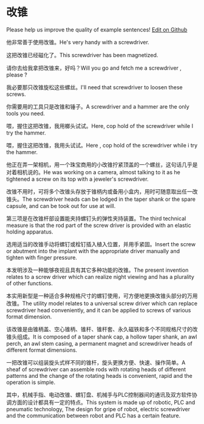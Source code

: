 # 改锥

Please help us improve the quality of example sentences! [Edit on Github](https://github.com/jiyushe/jiyu-example-sentence-source/blob/main/chinese/gaizhui.md)

<p><span class="chinese">他非常善于使用改锥。</span><span class="english">He's very handy with a screwdriver.</span></p>

<p><span class="chinese">这把改锥已经磁化了。</span><span class="english">This screwdriver has been magnetized.</span></p>

<p><span class="chinese">请你去给我拿把改锥来，好吗？</span><span class="english">Will you go and fetch me a screwdriver , please ?</span></p>

<p><span class="chinese">我必要那只改锥旋松这些螺丝。</span><span class="english">I'll need that screwdriver to loosen these screws.</span></p>

<p><span class="chinese">你需要用的工具只是改锥和锤子。</span><span class="english">A screwdriver and a hammer are the only tools you need.</span></p>

<p><span class="chinese">喂，握住这把改锥，我用榔头试试。</span><span class="english">Here, cop hold of the screwdriver while I try the hammer.</span></p>

<p><span class="chinese">喂，握住这把改锥，我用头试试。</span><span class="english">Here , cop hold of the screwdriver while i try the hammer.</span></p>

<p><span class="chinese">他正在弄一架相机，用一个珠宝商用的小改锥拧紧顶盖的一个螺丝，这句话几乎是对着相机说的。</span><span class="english">He was working on a camera, almost talking to it as he tightened a screw on its top with a jeweler's screwdriver.</span></p>

<p><span class="chinese">改锥不用时，可将多个改锥头存放于锥柄内或备用小盒内，用时可随意取出任一改锥头。</span><span class="english">The screwdriver heads can be lodged in the taper shank or the spare capsule, and can be took out for use at will.</span></p>

<p><span class="chinese">第三项是在改锥杆部设置能夹持螺钉头的弹性夹持装置。</span><span class="english">The third technical measure is that the rod part of the screw driver is provided with an elastic holding apparatus.</span></p>

<p><span class="chinese">选用适当的改锥手动将螺钉或栓钉插入植入位置，并用手紧固。</span><span class="english">Insert the screw or abutment into the implant with the appropriate driver manually and tighten with finger pressure.</span></p>

<p><span class="chinese">本发明涉及一种能够夜视且具有其它多种功能的改锥。</span><span class="english">The present invention relates to a screw driver which can realize night viewing and has a plurality of other functions.</span></p>

<p><span class="chinese">本实用新型是一种适合多种规格尺寸的螺钉使用，可方便地更换改锥头部分的万用改锥。</span><span class="english">The utility model relates to a universal screw driver which can replace screwdriver head conveniently, and it can be applied to screws of various format dimension.</span></p>

<p><span class="chinese">该改锥是由锥柄盖、空心锥柄、锥杆、锥杆套、永久磁铁和多个不同规格尺寸的改锥头组成。</span><span class="english">It is composed of a taper shank cap, a hollow taper shank, an awl perch, an awl stem casing, a permanent magnet and screwdriver heads of different format dimensions.</span></p>

<p><span class="chinese">一把改锥可以组装旋头式样不同的锥杆，旋头更换方便、快速、操作简单。</span><span class="english">A sheaf of screwdriver can assemble rods with rotating heads of different patterns and the change of the rotating heads is convenient, rapid and the operation is simple.</span></p>

<p><span class="chinese">其中，机械手指、电动改锥、螺钉盘、机械手与PLC控制器间的通讯及双方软件协调方面的设计都具有一定的特点。</span><span class="english">This system is made up of robotic, PLC and pneumatic technology, The design for gripe of robot, electric screwdriver and the communication between robot and PLC has a certain feature.</span></p>

